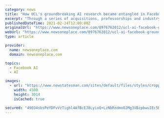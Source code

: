 ```yaml
---
category: news
title: "How UCL's groundbreaking AI research became entangled in Facebook's net"
excerpt: "Through a series of acquisitions, professorships and industry partnerships, the university's computer science department has been drawn closer to the"
publishedDateTime: 2021-02-24T12:00:00Z
originalUrl: "https://www.newsoneplace.com/8976762012/ucl-ai-facebook-groundbreaking-entangled"
webUrl: "https://www.newsoneplace.com/8976762012/ucl-ai-facebook-groundbreaking-entangled"
type: article

provider:
  name: newsoneplace.com
  domain: newsoneplace.com

topics:
  - Facebook AI
  - AI

images:
  - url: "https://www.newstatesman.com/sites/default/files/styles/cropped_article_image/public/blogs_2021/03/gettyimages-512015586.jpg?itok=8De0ffRv"
    width: 4500
    height: 3014
    isCached: true

secured: "49EO4sbsPeYDFvVzTighl4AfBcEJ8LyioQ+LzNbRndmoO2Mg3VBzpbwuIEc5D470rIKWrKiVDB3jWEylXlkiJDIrRdD8GbSnwPqUrIe2fiMiwTAKAN4X6febC0xiALFoJ+LiO9iS5rpgWrFC93J4gNG0lzb/c0TZY/+sGkCrfMovS6rOqZvE4jJM7x0xWh54DQWzad+USVfZ0Lvn1f7zHvEG/IYCYIq9UK3Vn5zy2T8N1ULEKpBhuiMcJjYPJsPou1/px1+wd1Aa0R4cNOECn0fkj0jw6s6Qda9lRpgwt/b42EWNPmVE2Yv4EnxQpuzRDrJy+0g9kG8GX+HMBf/Yjx5VYN7VMY7qfByWYj2EbXc=;aTTG9xng+ftkTWl26LHCIQ=="
---
```


